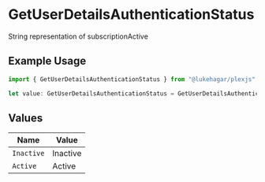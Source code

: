 # GetUserDetailsAuthenticationStatus

String representation of subscriptionActive

## Example Usage

```typescript
import { GetUserDetailsAuthenticationStatus } from "@lukehagar/plexjs";

let value: GetUserDetailsAuthenticationStatus = GetUserDetailsAuthenticationStatus.Inactive;
```

## Values

| Name       | Value      |
| ---------- | ---------- |
| `Inactive` | Inactive   |
| `Active`   | Active     |